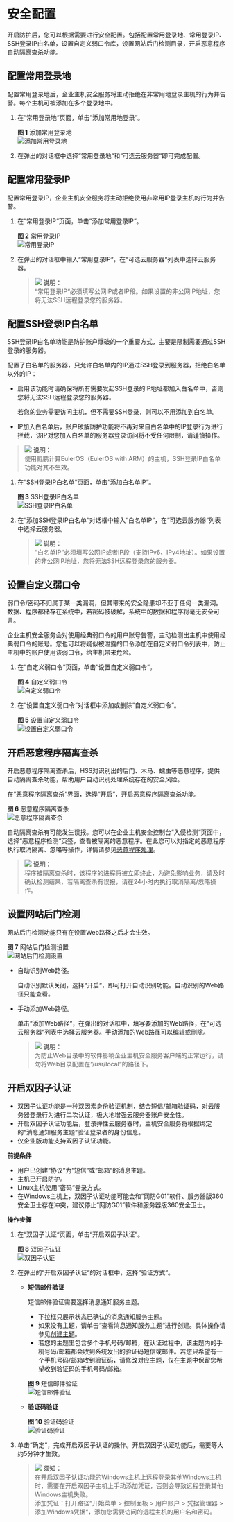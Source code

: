 # 安全配置<a name="hss_01_0051"></a>

开启防护后，您可以根据需要进行安全配置。包括配置常用登录地、常用登录IP、SSH登录IP白名单，设置自定义弱口令库，设置网站后门检测目录，开启恶意程序自动隔离查杀功能。

## 配置常用登录地<a name="section1448034163012"></a>

配置常用登录地后，企业主机安全服务将主动拒绝在非常用地登录主机的行为并告警。每个主机可被添加在多个登录地中。

1.  在“常用登录地“页面，单击“添加常用地登录“。

    **图 1**  添加常用登录地<a name="fig256363543417"></a>  
    ![](figures/添加常用登录地.png "添加常用登录地")

2.  在弹出的对话框中选择“常用登录地“和“可选云服务器“即可完成配置。

## 配置常用登录IP<a name="section10435391307"></a>

配置常用登录IP，企业主机安全服务将主动拒绝使用非常用IP登录主机的行为并告警。

1.  在“常用登录IP“页面，单击“添加常用登录IP“。

    **图 2**  常用登录IP<a name="fig4570731102719"></a>  
    ![](figures/常用登录IP.png "常用登录IP")


1.  在弹出的对话框中输入“常用登录IP“，在“可选云服务器“列表中选择云服务器。

    >![](public_sys-resources/icon-note.gif) **说明：**   
    >“常用登录IP“必须填写公网IP或者IP段。如果设置的非公网IP地址，您将无法SSH远程登录您的服务器。  


## 配置SSH登录IP白名单<a name="section525414343012"></a>

SSH登录IP白名单功能是防护账户爆破的一个重要方式，主要是限制需要通过SSH登录的服务器。

配置了白名单的服务器，只允许白名单内的IP通过SSH登录到服务器，拒绝白名单以外的IP：

-   启用该功能时请确保将所有需要发起SSH登录的IP地址都加入白名单中，否则您将无法SSH远程登录您的服务器。

    若您的业务需要访问主机，但不需要SSH登录，则可以不用添加到白名单。

-   IP加入白名单后，账户破解防护功能将不再对来自白名单中的IP登录行为进行拦截，该IP对您加入白名单的服务器登录访问将不受任何限制，请谨慎操作。

>![](public_sys-resources/icon-note.gif) **说明：**   
>使用鲲鹏计算EulerOS（EulerOS with ARM）的主机，SSH登录IP白名单功能对其不生效。  

1.  在“SSH登录IP白名单“页面，单击“添加白名单IP“。

    **图 3**  SSH登录IP白名单<a name="fig84424528346"></a>  
    ![](figures/SSH登录IP白名单.png "SSH登录IP白名单")

2.  在“添加SSH登录IP白名单“对话框中输入“白名单IP“，在“可选云服务器“列表中选择云服务器。

    >![](public_sys-resources/icon-note.gif) **说明：**   
    >“白名单IP“必须填写公网IP或者IP段（支持IPv6、IPv4地址）。如果设置的非公网IP地址，您将无法SSH远程登录您的服务器。  


## 设置自定义弱口令<a name="section7697154913017"></a>

弱口令/密码不归属于某一类漏洞，但其带来的安全隐患却不亚于任何一类漏洞。数据、程序都储存在系统中，若密码被破解，系统中的数据和程序将毫无安全可言。

企业主机安全服务会对使用经典弱口令的用户账号告警，主动检测出主机中使用经典弱口令的账号。您也可以将疑似被泄露的口令添加在自定义弱口令列表中，防止主机中的账户使用该弱口令，给主机带来危险。

1.  在“自定义弱口令“页面，单击“设置自定义弱口令“。

    **图 4**  自定义弱口令<a name="fig274818019364"></a>  
    ![](figures/自定义弱口令.png "自定义弱口令")

2.  在“设置自定义弱口令“对话框中添加或删除“自定义弱口令“。

    **图 5**  设置自定义弱口令<a name="fig3565353123510"></a>  
    ![](figures/设置自定义弱口令.png "设置自定义弱口令")


## 开启恶意程序隔离查杀<a name="section33461055133017"></a>

开启恶意程序隔离查杀后，HSS对识别出的后门、木马、蠕虫等恶意程序，提供自动隔离查杀功能，帮助用户自动识别处理系统存在的安全风险。

在“恶意程序隔离查杀“界面，选择“开启“，开启恶意程序隔离查杀功能。

**图 6**  恶意程序隔离查杀<a name="fig62341720376"></a>  
![](figures/恶意程序隔离查杀.png "恶意程序隔离查杀")

自动隔离查杀有可能发生误报。您可以在企业主机安全控制台“入侵检测“页面中，选择“恶意程序检测“页签，查看被隔离的恶意程序。在此您可以对指定的恶意程序执行取消隔离、忽略等操作，详情请参见[恶意程序处理](恶意程序检测.md#section15512026122111)。

>![](public_sys-resources/icon-note.gif) **说明：**   
>程序被隔离查杀时，该程序的进程将被立即终止，为避免影响业务，请及时确认检测结果，若隔离查杀有误报，请在24小时内执行取消隔离/忽略操作。  

## 设置网站后门检测<a name="section1932114315"></a>

网站后门检测功能只有在设置Web路径之后才会生效。

**图 7**  网站后门检测设置<a name="fig2784869211394"></a>  
![](figures/网站后门检测设置.png "网站后门检测设置")

-   自动识别Web路径。

    自动识别默认关闭，选择“开启“，即可打开自动识别功能。自动识别的Web路径只能查看。

-   手动添加Web路径。

    单击“添加Web路径“，在弹出的对话框中，填写要添加的Web路径，在“可选云服务器“列表中选择云服务器。手动添加的Web路径可以编辑或删除。

    >![](public_sys-resources/icon-note.gif) **说明：**   
    >为防止Web目录中的软件影响企业主机安全服务客户端的正常运行，请勿将Web目录配置在“/usr/local“的路径下。  


## 开启双因子认证<a name="section172571068317"></a>

-   双因子认证功能是一种双因素身份验证机制，结合短信/邮箱验证码，对云服务器登录行为进行二次认证，极大地增强云服务器账户安全性。
-   开启双因子认证功能后，登录弹性云服务器时，主机安全服务将根据绑定的“消息通知服务主题“验证登录者的身份信息。
-   仅企业版功能支持双因子认证功能。

**前提条件**

-   用户已创建“协议“为“短信“或“邮箱“的消息主题。
-   主机已开启防护。
-   Linux主机使用“密码“登录方式。
-   在Windows主机上，双因子认证功能可能会和“网防G01”软件、服务器版360安全卫士存在冲突，建议停止“网防G01”软件和服务器版360安全卫士。

**操作步骤**

1.  在“双因子认证“页面，单击“开启双因子认证”。

    **图 8**  双因子认证<a name="fig81155616717"></a>  
    ![](figures/双因子认证.png "双因子认证")

2.  在弹出的“开启双因子认证“的对话框中，选择“验证方式“。
    -   **短信邮件验证**

        短信邮件验证需要选择消息通知服务主题。

        -   下拉框只展示状态已确认的消息通知服务主题。
        -   如果没有主题，请单击“查看消息通知服务主题“进行创建。具体操作请参见[创建主题](https://support.huaweicloud.com/usermanual-smn/zh-cn_topic_0043961401.html)。
        -   若您的主题里包含多个手机号码/邮箱，在认证过程中，该主题内的手机号码/邮箱都会收到系统发出的验证码短信或邮件。若您只希望有一个手机号码/邮箱收到验证码，请修改对应主题，仅在主题中保留您希望收到验证码的手机号码/邮箱。

        **图 9**  短信邮件验证<a name="fig1017511083114"></a>  
        ![](figures/短信邮件验证.png "短信邮件验证")

    -   **验证码验证**

        **图 10**  验证码验证<a name="fig192014993313"></a>  
        ![](figures/验证码验证.png "验证码验证")

3.  单击“确定“，完成开启双因子认证的操作。开启双因子认证功能后，需要等大约5分钟才生效。

    >![](public_sys-resources/icon-notice.gif) **须知：**   
    >在开启双因子认证功能的Windows主机上远程登录其他Windows主机时，需要在开启双因子主机上手动添加凭证，否则会导致远程登录其他Windows主机失败。  
    >添加凭证：打开路径“开始菜单  \>  控制面板  \>  用户账户  \>  凭据管理器  \>  添加Windows凭据“，添加您需要访问的远程主机的用户名和密码。  


